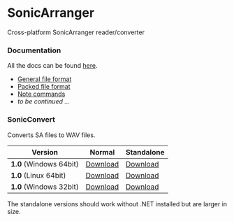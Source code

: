 # SonicArranger

Cross-platform SonicArranger reader/converter

### Documentation

All the docs can be found [here](Docs).
- [General file format](Docs/NormalFileFormat.md)
- [Packed file format](Docs/PackedFileFormat.md)
- [Note commands](Docs/NoteCommands.md)
- *to be continued ...*


### SonicConvert

Converts SA files to WAV files.

Version | Normal | Standalone
--- | --- | --- 
**1.0** (Windows 64bit) | [Download](https://github.com/Pyrdacor/SonicArranger/releases/download/v1.0/SonicConvert-Windows.zip) | [Download](https://github.com/Pyrdacor/SonicArranger/releases/download/v1.0/SonicConvert-Windows-Standalone.zip)
**1.0** (Linux 64bit) | [Download](https://github.com/Pyrdacor/SonicArranger/releases/download/v1.0/SonicConvert-Linux.tar.gz) | [Download](https://github.com/Pyrdacor/SonicArranger/releases/download/v1.0/SonicConvert-Linux-Standalone.tar.gz)
**1.0** (Windows 32bit) | [Download](https://github.com/Pyrdacor/SonicArranger/releases/download/v1.0/SonicConvert-Windows32Bit.zip) | [Download](https://github.com/Pyrdacor/SonicArranger/releases/download/v1.0/SonicConvert-Windows32Bit-Standalone.zip)

The standalone versions should work without .NET installed but are larger in size.